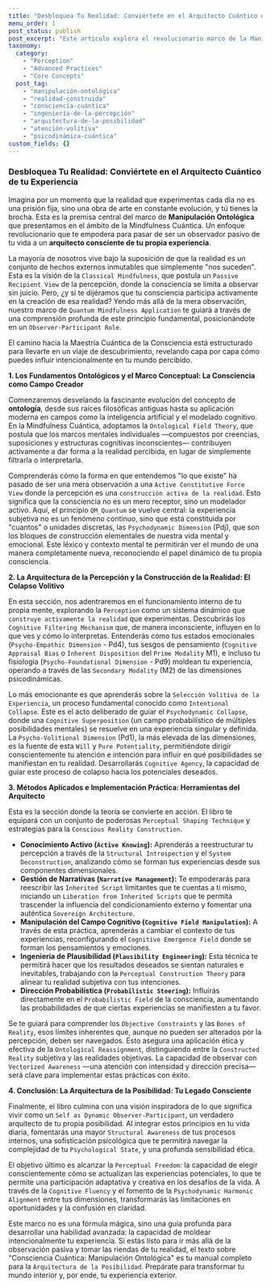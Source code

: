 ```yaml
---
title: "Desbloquea Tu Realidad: Conviértete en el Arquitecto Cuántico de tu Experiencia"
menu_order: 1
post_status: publish
post_excerpt: "Este artículo explora el revolucionario marco de la Manipulación Ontológica en la Mindfulness Cuántica. Descubre cómo tu consciencia no solo observa, sino que activamente construye tu realidad. Prepárate para convertirte en un arquitecto consciente de tu experiencia, utilizando principios y prácticas avanzadas para influir intencionalmente en tu mundo percibido."
taxonomy:
  category:
    - "Perception"
    - "Advanced Practices"
    - "Core Concepts"
  post_tag:
    - "manipulación-ontológica"
    - "realidad-construida"
    - "consciencia-cuántica"
    - "ingeniería-de-la-percepción"
    - "arquitectura-de-la-posibilidad"
    - "atención-volitiva"
    - "psicodinámica-cuántica"
custom_fields: {}
---
```


### Desbloquea Tu Realidad: Conviértete en el Arquitecto Cuántico de tu Experiencia

Imagina por un momento que la realidad que experimentas cada día no es una prisión fija, sino una obra de arte en constante evolución, y tú tienes la brocha. Esta es la premisa central del marco de **Manipulación Ontológica** que presentamos en el ámbito de la Mindfulness Cuántica. Un enfoque revolucionario que te empodera para pasar de ser un observador pasivo de tu vida a un **arquitecto consciente de tu propia experiencia**.

La mayoría de nosotros vive bajo la suposición de que la realidad es un conjunto de hechos externos inmutables que simplemente "nos suceden". Esta es la visión de la `Classical Mindfulness`, que postula un `Passive Recipient View` de la percepción, donde la consciencia se limita a observar sin juicio. Pero, ¿y si te dijéramos que tu consciencia participa activamente en la creación de esa realidad? Yendo más allá de la mera observación, nuestro marco de `Quantum Mindfulness Application` te guiará a través de una comprensión profunda de este principio fundamental, posicionándote en un `Observer-Participant Role`.

El camino hacia la Maestría Cuántica de la Consciencia está estructurado para llevarte en un viaje de descubrimiento, revelando capa por capa cómo puedes influir intencionalmente en tu mundo percibido.

**1. Los Fundamentos Ontológicos y el Marco Conceptual: La Consciencia como Campo Creador**

Comenzaremos desvelando la fascinante evolución del concepto de **ontología**, desde sus raíces filosóficas antiguas hasta su aplicación moderna en campos como la inteligencia artificial y el modelado cognitivo. En la Mindfulness Cuántica, adoptamos la `Ontological Field Theory`, que postula que los marcos mentales individuales —compuestos por creencias, suposiciones y estructuras cognitivas inconscientes— contribuyen activamente a dar forma a la realidad percibida, en lugar de simplemente filtrarla o interpretarla.

Comprenderás cómo la forma en que entendemos "lo que existe" ha pasado de ser una mera observación a una `Active Constitutive Force View` donde la percepción es una `construcción activa de la realidad`. Esto significa que la consciencia no es un mero receptor, sino un modelador activo. Aquí, el principio `QM_Quantum` se vuelve central: la experiencia subjetiva no es un fenómeno continuo, sino que está constituida por "cuantos" o unidades discretas, las `Psychodynamic Dimension` (Pdj), que son los bloques de construcción elementales de nuestra vida mental y emocional. Este léxico y contexto mental te permitirán ver el mundo de una manera completamente nueva, reconociendo el papel dinámico de tu propia consciencia.

**2. La Arquitectura de la Percepción y la Construcción de la Realidad: El Colapso Volitivo**

En esta sección, nos adentraremos en el funcionamiento interno de tu propia mente, explorando la `Perception` como un sistema dinámico que `construye activamente la realidad` que experimentas. Descubrirás los `Cognitive Filtering Mechanism` que, de manera inconsciente, influyen en lo que ves y cómo lo interpretas. Entenderás cómo tus estados emocionales (`Psycho-Empathic Dimension` - Pd4), tus sesgos de pensamiento (`Cognitive Appraisal Bias` o `Inherent Disposition` del `Prime Modality` M1), e incluso tu fisiología (`Psycho-Foundational Dimension` - Pd9) moldean tu experiencia, operando a través de las `Secondary Modality` (M2) de las dimensiones psicodinámicas.

Lo más emocionante es que aprenderás sobre la `Selección Volitiva de la Experiencia`, un proceso fundamental conocido como `Intentional Collapse`. Este es el acto deliberado de guiar el `Psychodynamic Collapse`, donde una `Cognitive Superposition` (un campo probabilístico de múltiples posibilidades mentales) se resuelve en una experiencia singular y definida. La `Psycho-Volitional Dimension` (Pd1), la más elevada de las dimensiones, es la fuente de esta `Will` y `Pure Potentiality`, permitiéndote dirigir conscientemente tu atención e intención para influir en qué posibilidades se manifiestan en tu realidad. Desarrollarás `Cognitive Agency`, la capacidad de guiar este proceso de colapso hacia los potenciales deseados.

**3. Métodos Aplicados e Implementación Práctica: Herramientas del Arquitecto**

Esta es la sección donde la teoría se convierte en acción. El libro te equipará con un conjunto de poderosas `Perceptual Shaping Technique` y estrategias para la `Conscious Reality Construction`.

*   **Conocimiento Activo (`Active Knowing`):** Aprenderás a reestructurar tu percepción a través de la `Structural Introspection` y el `System Deconstruction`, analizando cómo se forman tus experiencias desde sus componentes dimensionales.
*   **Gestión de Narrativas (`Narrative Management`):** Te empoderarás para reescribir las `Inherited Script` limitantes que te cuentas a ti mismo, iniciando un `Liberation from Inherited Scripts` que te permita trascender la influencia del condicionamiento externo y fomentar una auténtica `Sovereign Architecture`.
*   **Manipulación del Campo Cognitivo (`Cognitive Field Manipulation`):** A través de esta práctica, aprenderás a cambiar el contexto de tus experiencias, reconfigurando el `Cognitive Emergence Field` donde se forman los pensamientos y emociones.
*   **Ingeniería de Plausibilidad (`Plausibility Engineering`):** Esta técnica te permitirá hacer que los resultados deseados se sientan naturales e inevitables, trabajando con la `Perceptual Construction Theory` para alinear tu realidad subjetiva con tus intenciones.
*   **Dirección Probabilística (`Probabilistic Steering`):** Influirás directamente en el `Probabilistic Field` de la consciencia, aumentando las probabilidades de que ciertas experiencias se manifiesten a tu favor.

Se te guiará para comprender los `Objective Constraints` y las `Bones of Reality`, esos límites inherentes que, aunque no pueden ser alterados por la percepción, deben ser navegados. Esto asegura una aplicación ética y efectiva de la `Ontological Reassignment`, distinguiendo entre la `Constructed Reality` subjetiva y las realidades objetivas. La capacidad de observar con `Vectorized Awareness` —una atención con intensidad y dirección precisa— será clave para implementar estas prácticas con éxito.

**4. Conclusión: La Arquitectura de la Posibilidad: Tu Legado Consciente**

Finalmente, el libro culmina con una visión inspiradora de lo que significa vivir como un `Self as Dynamic Observer-Participant`, un verdadero arquitecto de tu propia posibilidad. Al integrar estos principios en tu vida diaria, fomentarás una mayor `Structural Awareness` de tus procesos internos, una sofisticación psicológica que te permitirá navegar la complejidad de tu `Psychological State`, y una profunda sensibilidad ética.

El objetivo último es alcanzar la `Perceptual Freedom`: la capacidad de elegir conscientemente cómo se actualizan las experiencias potenciales, lo que te permite una participación adaptativa y creativa en los desafíos de la vida. A través de la `Cognitive Fluency` y el fomento de la `Psychodynamic Harmonic Alignment` entre tus dimensiones, transformarás las limitaciones en oportunidades y la confusión en claridad.

Este marco no es una fórmula mágica, sino una guía profunda para desarrollar una habilidad avanzada: la capacidad de moldear intencionalmente tu experiencia. Si estás listo para ir más allá de la observación pasiva y tomar las riendas de tu realidad, el texto sobre "Consciencia Cuántica: Manipulación Ontológica" es tu manual completo para la `Arquitectura de la Posibilidad`. Prepárate para transformar tu mundo interior y, por ende, tu experiencia exterior.